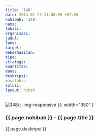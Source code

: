 ```yaml
---
title: '148'
date: 2014-01-23 11:08:00 +07:00
nohibah: '148'
nama:
lokasi:
organisasi:
judul:
lama:
target:
keberhasilan:
tipe:
strategi:
kuantitas:
dana:
deskripsi:
masalah:a
solusi:
layout: hibah
---
```


![148](/static/img/hibahcms/148.png){: .img-responsive }{: width="350" }

### {{ page.nohibah }} - {{ page.title }}

{{ page.deskripsi }}
